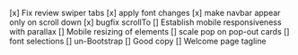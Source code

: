 
[x] Fix review swiper tabs
[x] apply font changes
[x] make navbar appear only on scroll down
[x] bugfix scrollTo
[] Establish mobile responsiveness with parallax
[] Mobile resizing of elements
[] scale pop on pop-out cards
[] font selections
[] un-Bootstrap
[] Good copy
[] Welcome page tagline